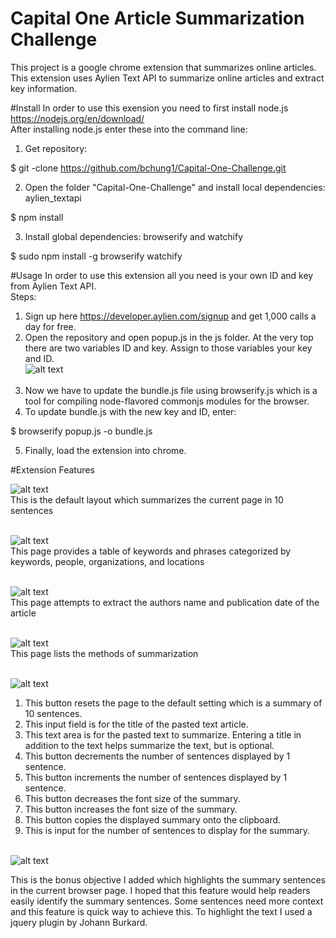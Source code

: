 # Capital One Article Summarization Challenge
This project is a google chrome extension that summarizes online articles.
This extension uses Aylien Text API to summarize online articles and extract key information.

#Install
In order to use this exension you need to first install node.js https://nodejs.org/en/download/ <br>
After installing node.js enter these into the command line: <br>
1) Get repository: <br>

$ git -clone https://github.com/bchung1/Capital-One-Challenge.git <br>

2) Open the folder "Capital-One-Challenge" and install local dependencies: aylien_textapi <br>

$ npm install <br>

3) Install global dependencies: browserify and watchify <br>

$ sudo npm install -g browserify watchify <br>

#Usage
In order to use this extension all you need is your own ID and key from Aylien Text API. <br>
Steps: <br>

1) Sign up here https://developer.aylien.com/signup and get 1,000 calls a day for free. <br>
2) Open the repository and open popup.js in the js folder. At the very top there are two variables ID and key. Assign to those variables your key and ID. <br>
![alt text](screenshots/api_key.png "This is the default layout which summarizes the current page in 10 sentences") <br><br>
3) Now we have to update the bundle.js file using browserify.js which is a tool for compiling node-flavored commonjs modules for the browser. <br>
4) To update bundle.js with the new key and ID, enter: <br>

$ browserify popup.js -o bundle.js <br>

5) Finally, load the extension into chrome. <br>


#Extension Features

![alt text](screenshots/home.png "This is the default layout which summarizes the current page in 10 sentences") <br>
This is the default layout which summarizes the current page in 10 sentences <br> <br>

![alt text](screenshots/keywords.png "This page provides a table of keywords and phrases categorized by keywords, people, organizations, and locations. Each keyword/phrase links to a wikipedia page") <br>
This page provides a table of keywords and phrases categorized by keywords, people, organizations, and locations <br><br>

![alt text](screenshots/article_info.png "This page attempts to extract the authors name and publication date of the article") <br>
This page attempts to extract the authors name and publication date of the article <br><br>

![alt text](screenshots/instructions.png "This page lists the methods of summarization") <br> 
This page lists the methods of summarization <br><br>

![alt text](screenshots/buttons.png "This is the default layout which summarizes the current page in 10 sentences") <br>
1) This button resets the page to the default setting which is a summary of 10 sentences. <br>
2) This input field is for the title of the pasted text article. <br>
3) This text area is for the pasted text to summarize. Entering a title in addition to the text helps summarize the text, but is optional. <br>
4) This button decrements the number of sentences displayed by 1 sentence. <br>
5) This button increments the number of sentences displayed by 1 sentence. <br>
6) This button decreases the font size of the summary. <br>
7) This button increases the font size of the summary. <br> 
8) This button copies the displayed summary onto the clipboard. <br>
9) This is input for the number of sentences to display for the summary. <br><br>

![alt text](screenshots/highlight_text.png "This is the default layout which summarizes the current page in 10 sentences") <br>

This is the bonus objective I added which highlights the summary sentences in the current browser page. I hoped that this feature would help readers easily identify the summary sentences. Some sentences need more context and this feature is quick way to achieve this. To highlight the text I used a jquery plugin by Johann Burkard.<br> <br>





